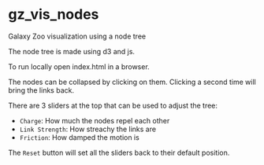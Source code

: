 gz_vis_nodes
============

Galaxy Zoo visualization using a node tree

The node tree is made using d3 and js.

To run locally open index.html in a browser.

The nodes can be collapsed by clicking on them. Clicking a second time will bring the links back.

There are 3 sliders at the top that can be used to adjust the tree:
+ `Charge`: How much the nodes repel each other
+ `Link Strength`: How streachy the links are
+ `Friction`: How damped the motion is

The `Reset` button will set all the sliders back to their default position.
